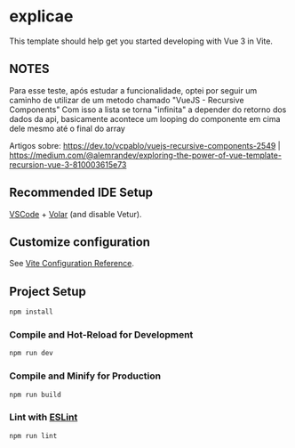 # explicae

This template should help get you started developing with Vue 3 in Vite.

## NOTES

Para esse teste, após estudar a funcionalidade, optei por seguir um caminho de utilizar de um metodo chamado "VueJS - Recursive Components"
Com isso a lista se torna "infinita" a depender do retorno dos dados da api, basicamente acontece um looping do componente em cima dele mesmo até o final do array

Artigos sobre: https://dev.to/vcpablo/vuejs-recursive-components-2549 | https://medium.com/@alemrandev/exploring-the-power-of-vue-template-recursion-vue-3-810003615e73

## Recommended IDE Setup

[VSCode](https://code.visualstudio.com/) + [Volar](https://marketplace.visualstudio.com/items?itemName=Vue.volar) (and disable Vetur).

## Customize configuration

See [Vite Configuration Reference](https://vite.dev/config/).

## Project Setup

```sh
npm install
```

### Compile and Hot-Reload for Development

```sh
npm run dev
```

### Compile and Minify for Production

```sh
npm run build
```

### Lint with [ESLint](https://eslint.org/)

```sh
npm run lint
```
